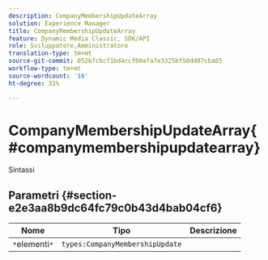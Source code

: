```yaml
---
description: CompanyMembershipUpdateArray
solution: Experience Manager
title: CompanyMembershipUpdateArray
feature: Dynamic Media Classic, SDK/API
role: Sviluppatore,Amministratore
translation-type: tm+mt
source-git-commit: 052bfcbcf1bd4ccf60afa7e3325bf58dd07cba85
workflow-type: tm+mt
source-wordcount: '16'
ht-degree: 31%

---
```



# CompanyMembershipUpdateArray{#companymembershipupdatearray}

Sintassi

## Parametri {#section-e2e3aa8b9dc64fc79c0b43d4bab04cf6}

| Nome | Tipo | Descrizione |
|---|---|---|
| `*`elementi`*` | `types:CompanyMembershipUpdate` |  |

